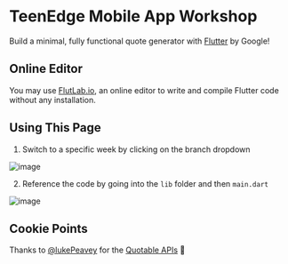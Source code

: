 # TeenEdge Mobile App Workshop

Build a minimal, fully functional quote generator with [Flutter](https://flutter.dev/) by Google!

## Online Editor 

You may use [FlutLab.io](https://flutlab.io/), an online editor to write and compile Flutter code without any installation. 

## Using This Page

1. Switch to a specific week by clicking on the branch dropdown 

![image](https://user-images.githubusercontent.com/33112835/178176882-aa112205-0608-465e-9945-5340e4e6234e.png)

2. Reference the code by going into the `lib` folder and then `main.dart`

![image](https://user-images.githubusercontent.com/33112835/178177159-410dbc3b-f349-4ac5-8584-eb834e3a460a.png)

## Cookie Points 

Thanks to [@lukePeavey](https://github.com/lukePeavey) for the [Quotable APIs](https://github.com/lukePeavey/quotable) 🍪 
